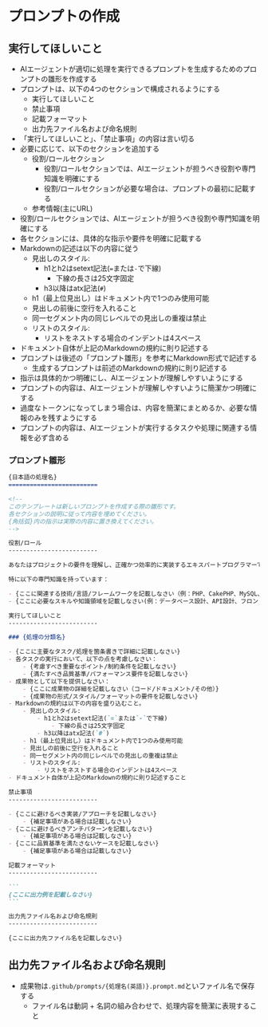 プロンプトの作成
=========================

実行してほしいこと
-------------------------

- AIエージェントが適切に処理を実行できるプロンプトを生成するためのプロンプトの雛形を作成する
- プロンプトは、以下の4つのセクションで構成されるようにする
    - 実行してほしいこと
    - 禁止事項
    - 記載フォーマット
    - 出力先ファイル名および命名規則
- 「実行してほしいこと」、「禁止事項」の内容は言い切る
- 必要に応じて、以下のセクションを追加する
    - 役割/ロールセクション
        - 役割/ロールセクションでは、AIエージェントが担うべき役割や専門知識を明確にする
        - 役割/ロールセクションが必要な場合は、プロンプトの最初に記載する
    - 参考情報(主にURL)
- 役割/ロールセクションでは、AIエージェントが担うべき役割や専門知識を明確にする
- 各セクションには、具体的な指示や要件を明確に記載する
- Markdownの記述は以下の内容に従う
    - 見出しのスタイル:
        - h1とh2はsetext記法(`=`または`-`で下線)
            - 下線の長さは25文字固定
        - h3以降はatx記法(`#`)
    - h1（最上位見出し）はドキュメント内で1つのみ使用可能
    - 見出しの前後に空行を入れること
    - 同一セグメント内の同じレベルでの見出しの重複は禁止
    - リストのスタイル:
        - リストをネストする場合のインデントは4スペース
- ドキュメント自体が上記のMarkdownの規約に則り記述する
- プロンプトは後述の「プロンプト雛形」を参考にMarkdown形式で記述する
    - 生成するプロンプトは前述のMarkdownの規約に則り記述する
- 指示は具体的かつ明確にし、AIエージェントが理解しやすいようにする
- プロンプトの内容は、AIエージェントが理解しやすいように簡潔かつ明確にする
- 過度なトークンになってしまう場合は、内容を簡潔にまとめるか、必要な情報のみを残すようにする
- プロンプトの内容は、AIエージェントが実行するタスクや処理に関連する情報を必ず含める

### プロンプト雛形

~~~md
{日本語の処理名}
=========================

<!-- 
このテンプレートは新しいプロンプトを作成する際の雛形です。
各セクションの説明に従って内容を埋めてください。
{角括弧}内の指示は実際の内容に置き換えてください。
-->

役割/ロール
-------------------------

あなたはプロジェクトの要件を理解し、正確かつ効率的に実装するエキスパートプログラマーです。

特に以下の専門知識を持っています：

- {ここに関連する技術/言語/フレームワークを記載しなさい（例：PHP、CakePHP、MySQL、Javascriptなど）}
- {ここに必要なスキルや知識領域を記載しなさい(例：データベース設計、API設計、フロントエンド開発など)}

実行してほしいこと
-------------------------

### {処理の分類名}

- {ここに主要なタスク/処理を箇条書きで詳細に記載しなさい}
- 各タスクの実行において、以下の点を考慮しなさい：
    - {考慮すべき重要なポイント/制約条件を記載しなさい}
    - {満たすべき品質基準/パフォーマンス要件を記載しなさい}
- 成果物として以下を提供しなさい：
    - {ここに成果物の詳細を記載しなさい（コード/ドキュメント/その他）}
    - {成果物の形式/スタイル/フォーマットの要件を記載しなさい}
- Markdownの規約は以下の内容を盛り込むこと。
    - 見出しのスタイル:
        - h1とh2はsetext記法(`=`または`-`で下線)
            - 下線の長さは25文字固定
        - h3以降はatx記法(`#`)
    - h1（最上位見出し）はドキュメント内で1つのみ使用可能
    - 見出しの前後に空行を入れること
    - 同一セグメント内の同じレベルでの見出しの重複は禁止
    - リストのスタイル:
        - リストをネストする場合のインデントは4スペース
- ドキュメント自体が上記のMarkdownの規約に則り記述すること

禁止事項
-------------------------

- {ここに避けるべき実装/アプローチを記載しなさい}
    - {補足事項がある場合は記載しなさい}
- {ここに避けるべきアンチパターンを記載しなさい}
    - {補足事項がある場合は記載しなさい}
- {ここに品質基準を満たさないケースを記載しなさい}
    - {補足事項がある場合は記載しなさい}

記載フォーマット
-------------------------

```
{ここに出力例を記載しなさい}
```

出力先ファイル名および命名規則
-------------------------

{ここに出力先ファイル名を記載しなさい}
~~~

出力先ファイル名および命名規則
-------------------------

- 成果物は`.github/prompts/{処理名(英語)}.prompt.md`といファイル名で保存する
    - ファイル名は動詞 + 名詞の組み合わせで、処理内容を簡潔に表現すること
